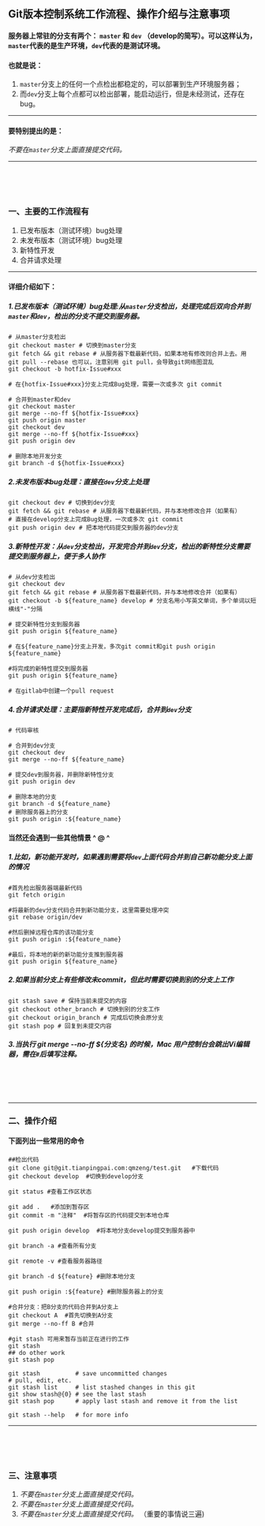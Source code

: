 ## Git版本控制系统工作流程、操作介绍与注意事项



#### 服务器上常驻的分支有两个： `master` 和 `dev` （develop的简写）。可以这样认为，`master`代表的是生产环境，`dev`代表的是测试环境。


#### 也就是说：
1. `master`分支上的任何一个点检出都稳定的，可以部署到生产环境服务器； 
2. 而`dev`分支上每个点都可以检出部署，能启动运行，但是未经测试，还存在bug。

---

#### 要特别提出的是： 

_不要在`master`分支上面直接提交代码。_


---

     
<br>
<br>
<br>

### 一、主要的工作流程有

1. 已发布版本（测试环境）bug处理
1. 未发布版本（测试环境）bug处理
1. 新特性开发
1. 合并请求处理
 
---
#### 详细介绍如下：    

##### 1.已发布版本（测试环境）bug处理:从`master`分支检出，处理完成后双向合并到`master`和`dev`，检出的分支不提交到服务器。

    # 从master分支检出
    git checkout master # 切换到master分支
    git fetch && git rebase # 从服务器下载最新代码，如果本地有修改则合并上去。用 git pull --rebase 也可以，注意别用 git pull，会导致git网络图混乱
    git checkout -b hotfix-Issue#xxx 
    
    # 在{hotfix-Issue#xxx}分支上完成Bug处理，需要一次或多次 git commit
    
    # 合并到master和dev
    git checkout master
    git merge --no-ff ${hotfix-Issue#xxx}
    git push origin master
    git checkout dev
    git merge --no-ff ${hotfix-Issue#xxx}
    git push origin dev
    
    # 删除本地开发分支
    git branch -d ${hotfix-Issue#xxx}

##### 2.未发布版本bug处理：直接在`dev`分支上处理

    git checkout dev # 切换到dev分支
    git fetch && git rebase # 从服务器下载最新代码，并与本地修改合并（如果有）
    # 直接在develop分支上完成Bug处理，一次或多次 git commit
    git push origin dev # 把本地代码提交到服务器的dev分支
    

##### 3.新特性开发：从`dev`分支检出，开发完合并到`dev`分支，检出的新特性分支需要提交到服务器上，便于多人协作

    # 从dev分支检出
    git checkout dev
    git fetch && git rebase # 从服务器下载最新代码，并与本地修改合并（如果有）
    git checkout -b ${feature_name} develop # 分支名用小写英文单词，多个单词以短横线"-"分隔 

    # 提交新特性分支到服务器
    git push origin ${feature_name}

    # 在${feature_name}分支上开发，多次git commit和git push origin ${feature_name}

    #将完成的新特性提交到服务器
    git push origin ${feature_name} 

    # 在gitlab中创建一个pull request
    
##### 4.合并请求处理：主要指新特性开发完成后，合并到`dev`分支

    # 代码审核

    # 合并到dev分支
    git checkout dev
    git merge --no-ff ${feature_name}  

    # 提交dev到服务器，并删除新特性分支
    git push origin dev

    # 删除本地的分支
    git branch -d ${feature_name}
    # 删除服务器上的分支
    git push origin :${feature_name} 


#### 当然还会遇到一些其他情景 ^ @ ^

##### 1.比如，新功能开发时，如果遇到需要将`dev`上面代码合并到自己新功能分支上面的情况

    #首先检出服务器端最新代码
    git fetch origin

    #将最新的dev分支代码合并到新功能分支，这里需要处理冲突
    git rebase origin/dev

	#然后删掉远程仓库的该功能分支
	git push origin :${feature_name}

	#最后，将本地的新的新功能分支推到服务器
	git push origin ${feature_name}
	
##### 2.如果当前分支上有些修改未commit，但此时需要切换到别的分支上工作

	git stash save # 保持当前未提交的内容
	git checkout other_branch # 切换到别的分支工作
	git checkout origin_branch # 完成后切换会原分支
	git stash pop # 回复到未提交内容
	
	
##### 3.当执行 git merge --no-ff ${分支名} 的时候，Mac 用户控制台会跳出Vi编辑器，需在`#`后填写注释。
     
<br>
<br>
<br>

---

### 二、操作介绍

####  下面列出一些常用的命令

	##检出代码
	git clone git@git.tianpingpai.com:qmzeng/test.git   #下载代码
	git checkout develop  #切换到develop分支

	git status #查看工作区状态

	git add .   #添加到暂存区
	git commit -m "注释"  #将暂存区的代码提交到本地仓库

	git push origin develop  #将本地分支develop提交到服务器中

	git branch -a #查看所有分支

	git remote -v #查看服务器路径

	git branch -d ${feature} #删除本地分支

	git push origin :${feature} #删除服务器上的分支

	#合并分支：把B分支的代码合并到A分支上
	git checkout A  #首先切换到A分支
	git merge --no-ff B #合并

	#git stash 可用来暂存当前正在进行的工作
	git stash
	## do other work
	git stash pop
	
	git stash          # save uncommitted changes
	# pull, edit, etc.
	git stash list     # list stashed changes in this git
	git show stash@{0} # see the last stash 
	git stash pop      # apply last stash and remove it from the list

	git stash --help   # for more info
	
	
---


     
<br>
<br>
<br>


### 三、注意事项
1. _不要在`master`分支上面直接提交代码。_
2. _不要在`master`分支上面直接提交代码。_
3. _不要在`master`分支上面直接提交代码。_ （重要的事情说三遍)
    
    




 